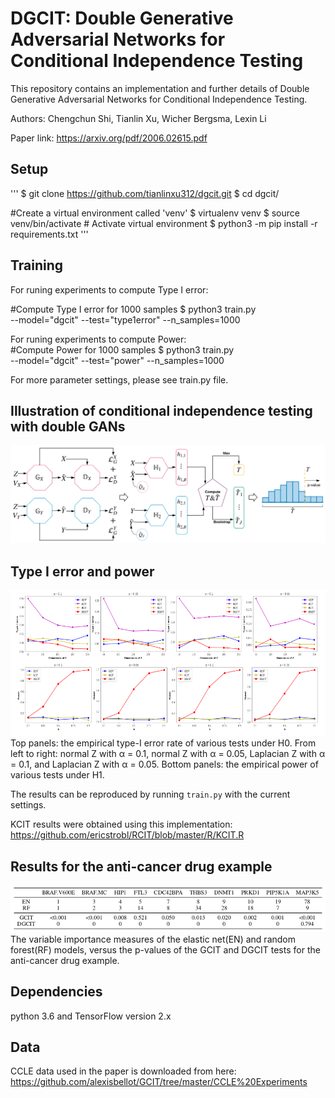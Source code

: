 # DGCIT: Double Generative Adversarial Networks for Conditional Independence Testing

This repository contains an implementation and further details of Double Generative Adversarial Networks for Conditional Independence Testing.

Authors: Chengchun Shi, Tianlin Xu, Wicher Bergsma, Lexin Li

Paper link: https://arxiv.org/pdf/2006.02615.pdf 

## Setup

'''
$ git clone https://github.com/tianlinxu312/dgcit.git
$ cd dgcit/

#Create a virtual environment called 'venv'
$ virtualenv venv 
$ source venv/bin/activate    # Activate virtual environment
$ python3 -m pip install -r requirements.txt 
'''

## Training 
For runing experiments to compute Type I error: 

#Compute Type I error for 1000 samples
$ python3 train.py \
    --model="dgcit"
    --test="type1error"
    --n_samples=1000
    
For runing experiments to compute Power:  
#Compute Power for 1000 samples
$ python3 train.py \
    --model="dgcit"
    --test="power"
    --n_samples=1000

For more parameter settings, please see train.py file.  


## Illustration of conditional independence testing with double GANs
<img src="./figs/dgcit.png" width="750" alt="dgct">

## Type I error and power
<img src="./figs/tp.png" width="750" alt="tp">
Top panels: the empirical type-I error rate of various tests under H0. From left to right:
normal Z with α = 0.1, normal Z with α = 0.05, Laplacian Z with α = 0.1, and Laplacian Z
with α = 0.05. Bottom panels: the empirical power of various tests under H1.

The results can be reproduced by running `train.py` with the current settings.  

KCIT results were obtained using this implementation: https://github.com/ericstrobl/RCIT/blob/master/R/KCIT.R

## Results for the anti-cancer drug example
<img src="./figs/table.png" width="750" alt="tp">
The variable importance measures of the elastic net(EN) and random forest(RF) models, versus the
p-values of the GCIT and DGCIT tests for the anti-cancer drug example.

## Dependencies 
python 3.6 and TensorFlow version 2.x
 
## Data
CCLE data used in the paper is downloaded from here: https://github.com/alexisbellot/GCIT/tree/master/CCLE%20Experiments
